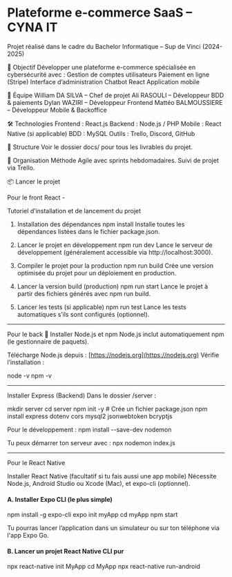 # Plateforme e-commerce SaaS – CYNA IT

Projet réalisé dans le cadre du Bachelor Informatique – Sup de Vinci (2024-2025)

🎯 Objectif
Développer une plateforme e-commerce spécialisée en cybersécurité avec :
Gestion de comptes utilisateurs
Paiement en ligne (Stripe)
Interface d’administration
Chatbot React
Application mobile

👥 Équipe
William DA SILVA – Chef de projet
Ali RASOULI – Développeur BDD & paiements
Dylan WAZIRI – Développeur Frontend
Mattéo BALMOUSSIERE – Développeur Mobile & Backoffice

🛠️ Technologies
Frontend : React.js
Backend : Node.js / PHP
Mobile : React Native (si applicable)
BDD : MySQL
Outils : Trello, Discord, GitHub

📁 Structure
Voir le dossier docs/ pour tous les livrables du projet.

📅 Organisation
Méthode Agile avec sprints hebdomadaires.
Suivi de projet via Trello.

📦 Lancer le projet

Pour le front React - 

Tutoriel d’installation et de lancement du projet
1. Installation des dépendances
npm install
Installe toutes les dépendances listées dans le fichier package.json.

2. Lancer le projet en développement
npm run dev
Lance le serveur de développement (généralement accessible via http://localhost:3000).

3. Compiler le projet pour la production
npm run build
Crée une version optimisée du projet pour un déploiement en production.

4.  Lancer la version build (production)
npm run start
Lance le projet à partir des fichiers générés avec npm run build.

5. Lancer les tests (si applicable)
npm run test
Lance les tests automatiques s’ils sont configurés (optionnel).

---------------------------------------------------------------------------------------------------

Pour le back 
🔧 Installer Node.js et npm
Node.js inclut automatiquement npm (le gestionnaire de paquets).

Télécharge Node.js depuis : [https://nodejs.org](https://nodejs.org)
Vérifie l’installation :

node -v
npm -v


---
Installer Express (Backend)
Dans le dossier /server :

mkdir server
cd server
npm init -y                  # Crée un fichier package.json
npm install express dotenv cors mysql2 jsonwebtoken bcryptjs


Pour le développement :
npm install --save-dev nodemon


Tu peux démarrer ton serveur avec :
npx nodemon index.js

-----------------------------------------------------------------------------

Pour le React Native

Installer React Native (facultatif si tu fais aussi une app mobile)
Nécessite Node.js, Android Studio ou Xcode (Mac), et expo-cli (optionnel).

#### A. Installer Expo CLI (le plus simple)

npm install -g expo-cli
expo init myApp
cd myApp
npm start


Tu pourras lancer l’application dans un simulateur ou sur ton téléphone via l'app Expo Go.

#### B. Lancer un projet React Native CLI pur

npx react-native init MyApp
cd MyApp
npx react-native run-android
